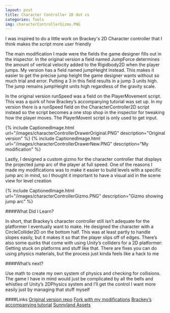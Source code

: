 ```yaml
---
layout: post
title: Character Controller 2D dot cs
categories: Tools
img: characterControllerGizmo.PNG
---
```


I was inspired to do a little work on Brackey's 2D Character controller that I think makes the script more user friendly

The main modification I made were the fields the game designer fills out in the inspector.  In the original version a field named JumpForce determines the amount of vertical velocity added to the Rigidbody2D when the player jumps.  My version has a field named jumpHeight instead.  This makes it easier to get the precise jump height the game designer wants without so much trial and error.  Putting a 3 in this field results in a jump 3 units high. The jump remains jumpHeight units high regardless of the gravity scale.

In the original version runSpeed was a field on the PlayerMovement script.  This was a quirk of how Brackey’s accompanying tutorial was set up. In my version there is a runSpeed field on the CharacterController2D script instead so the script becomes a one stop shop in the inspector for tweaking how the player moves.  The PlayerMovent script is only used to get input.

{% include CaptionedImage.html url="/images/characterControllerDrawerOriginal.PNG" description="Original version" %}
{% include CaptionedImage.html url="/images/characterControllerDrawerNew.PNG" description="My modification" %}

Lastly, I designed a custom gizmo for the character controller that displays the projected jump arc of the player at full speed.  One of the reasons I made my modifications was to make it easier to build levels with a specific jump arc in mind, so I thought it important to have a visual aid in the scene view for level creation

{% include CaptionedImage.html url="/images/characterControllerGizmo.PNG" description="Gizmo showing jump arc" %}

####What Did I Learn?

In short, that Brackey’s character controller still isn’t adequate for the platformer I eventually want to make.  He designed the character with a CircleCollider2D on the bottom half.  This was at least partly to handle slopes easily, but it makes it so that the player slips off of edges.  There’s also some quirks that come with using Unity’s colliders for a 2D platformer: Getting stuck on platforms and stuff like that.  There are fixes you can do using physics materials, but the process just kinda feels like a hack to me

####What’s next?

Use math to create my own system of physics and checking for collisions. The game I have in mind would just be complicated by all the bells and whistles of Unity’s 2DPhysics system and I’ll get the control I want more easily just by managing that stuff myself

####Links
[Original version repo](https://github.com/Brackeys/2D-Movement)
[Fork with my modifications](https://github.com/MelodyMorse/2D-Movement)
[Brackey’s accompanying tutorial](https://www.youtube.com/watch?v=dwcT-Dch0bA&t=289s) 
[Sunnyland Assets](https://assetstore.unity.com/packages/2d/characters/sunny-land-103349?aid=1101lPGj&cid=1101l6H2CqBR&utm_source=aff) 
